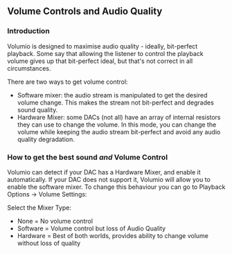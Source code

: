 ## Volume Controls and Audio Quality

### Introduction
Volumio is designed to maximise audio quality - ideally, bit-perfect playback.
Some say that allowing the listener to control the playback volume gives up
that bit-perfect ideal, but that's not correct in all circumstances.

There are two ways to get volume control:
* Software mixer: the audio stream is manipulated to get the desired volume change.
  This makes the stream not bit-perfect and degrades sound quality.
* Hardware Mixer: some DACs (not all) have an array of internal resistors they can use to change the volume.
  In this mode, you can change the volume while keeping the audio stream bit-perfect and avoid any audio quality degradation.

### How to get the best sound _and_ Volume Control
Volumio can detect if your DAC has a Hardware Mixer, and enable it automatically. If your DAC does not support it, Volumio will 
allow you to enable the software mixer. To change this behaviour you can go to Playback Options -> Volume Settings:

Select the Mixer Type:

* None = No volume control
* Software = Volume control but loss of Audio Quality
* Hardware = Best of both worlds, provides ability to change volume without loss of quality
